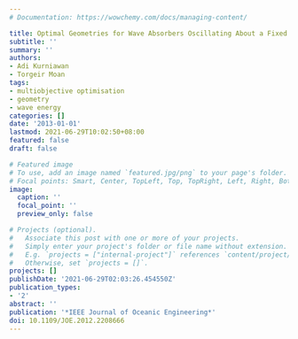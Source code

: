 ```yaml
---
# Documentation: https://wowchemy.com/docs/managing-content/

title: Optimal Geometries for Wave Absorbers Oscillating About a Fixed Axis
subtitle: ''
summary: ''
authors:
- Adi Kurniawan
- Torgeir Moan
tags: 
- multiobjective optimisation
- geometry
- wave energy
categories: []
date: '2013-01-01'
lastmod: 2021-06-29T10:02:50+08:00
featured: false
draft: false

# Featured image
# To use, add an image named `featured.jpg/png` to your page's folder.
# Focal points: Smart, Center, TopLeft, Top, TopRight, Left, Right, BottomLeft, Bottom, BottomRight.
image:
  caption: ''
  focal_point: ''
  preview_only: false

# Projects (optional).
#   Associate this post with one or more of your projects.
#   Simply enter your project's folder or file name without extension.
#   E.g. `projects = ["internal-project"]` references `content/project/deep-learning/index.md`.
#   Otherwise, set `projects = []`.
projects: []
publishDate: '2021-06-29T02:03:26.454550Z'
publication_types:
- '2'
abstract: ''
publication: '*IEEE Journal of Oceanic Engineering*'
doi: 10.1109/JOE.2012.2208666
---
```


